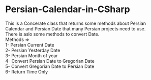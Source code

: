# Persian-Calendar-in-CSharp

This is a Concerate class that returns some methods about Persian Calendar and Persian Date that many Persian projects need to use.  
There is aslo some methods to convert Date.  
Methods =>  
1- Persian Current Date  
2- Persian Yesterday Date  
3- Persian Month of year  
4- Convert Persian Date to Gregorian Date  
5- Convert Gregorian Date to Persian Date  
6- Return Time Only  
